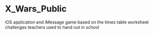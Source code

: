 # X_Wars_Public
iOS application and iMessage game based on the times table worksheet challenges teachers used to hand out in school
